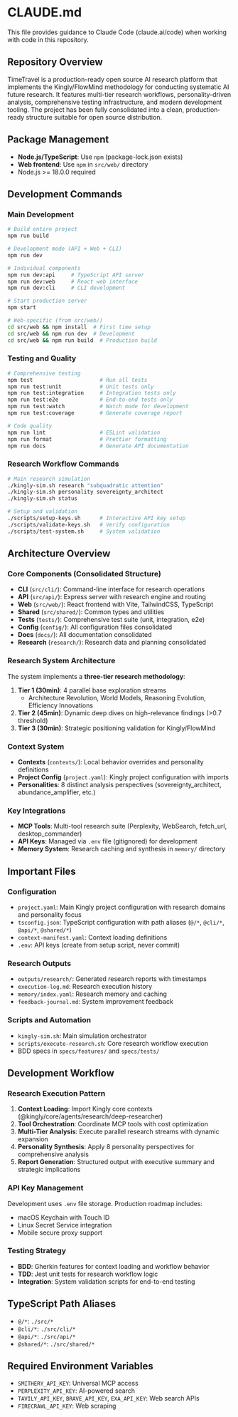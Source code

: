 # CLAUDE.md

This file provides guidance to Claude Code (claude.ai/code) when working with code in this repository.

## Repository Overview

TimeTravel is a production-ready open source AI research platform that implements the Kingly/FlowMind methodology for conducting systematic AI future research. It features multi-tier research workflows, personality-driven analysis, comprehensive testing infrastructure, and modern development tooling. The project has been fully consolidated into a clean, production-ready structure suitable for open source distribution.

## Package Management

- **Node.js/TypeScript**: Use `npm` (package-lock.json exists)
- **Web frontend**: Use `npm` in `src/web/` directory
- Node.js >= 18.0.0 required

## Development Commands

### Main Development
```bash
# Build entire project
npm run build

# Development mode (API + Web + CLI)
npm run dev

# Individual components
npm run dev:api     # TypeScript API server
npm run dev:web     # React web interface  
npm run dev:cli     # CLI development

# Start production server
npm start

# Web-specific (from src/web/)
cd src/web && npm install  # First time setup
cd src/web && npm run dev  # Development
cd src/web && npm run build  # Production build
```

### Testing and Quality
```bash
# Comprehensive testing
npm test                     # Run all tests
npm run test:unit            # Unit tests only
npm run test:integration     # Integration tests only  
npm run test:e2e             # End-to-end tests only
npm run test:watch           # Watch mode for development
npm run test:coverage        # Generate coverage report

# Code quality
npm run lint                 # ESLint validation
npm run format               # Prettier formatting
npm run docs                 # Generate API documentation
```

### Research Workflow Commands
```bash
# Main research simulation
./kingly-sim.sh research "subquadratic attention"
./kingly-sim.sh personality sovereignty_architect
./kingly-sim.sh status

# Setup and validation
./scripts/setup-keys.sh      # Interactive API key setup
./scripts/validate-keys.sh   # Verify configuration
./scripts/test-system.sh     # System validation
```

## Architecture Overview

### Core Components (Consolidated Structure)
- **CLI** (`src/cli/`): Command-line interface for research operations
- **API** (`src/api/`): Express server with research engine and routing
- **Web** (`src/web/`): React frontend with Vite, TailwindCSS, TypeScript
- **Shared** (`src/shared/`): Common types and utilities
- **Tests** (`tests/`): Comprehensive test suite (unit, integration, e2e)
- **Config** (`config/`): All configuration files consolidated
- **Docs** (`docs/`): All documentation consolidated
- **Research** (`research/`): Research data and planning consolidated

### Research System Architecture
The system implements a **three-tier research methodology**:

1. **Tier 1 (30min)**: 4 parallel base exploration streams
   - Architecture Revolution, World Models, Reasoning Evolution, Efficiency Innovations
2. **Tier 2 (45min)**: Dynamic deep dives on high-relevance findings (>0.7 threshold)
3. **Tier 3 (30min)**: Strategic positioning validation for Kingly/FlowMind

### Context System
- **Contexts** (`contexts/`): Local behavior overrides and personality definitions
- **Project Config** (`project.yaml`): Kingly project configuration with imports
- **Personalities**: 8 distinct analysis perspectives (sovereignty_architect, abundance_amplifier, etc.)

### Key Integrations
- **MCP Tools**: Multi-tool research suite (Perplexity, WebSearch, fetch_url, desktop_commander)
- **API Keys**: Managed via `.env` file (gitignored) for development
- **Memory System**: Research caching and synthesis in `memory/` directory

## Important Files

### Configuration
- `project.yaml`: Main Kingly project configuration with research domains and personality focus
- `tsconfig.json`: TypeScript configuration with path aliases (`@/*`, `@cli/*`, `@api/*`, `@shared/*`)
- `context-manifest.yaml`: Context loading definitions
- `.env`: API keys (create from setup script, never commit)

### Research Outputs
- `outputs/research/`: Generated research reports with timestamps
- `execution-log.md`: Research execution history
- `memory/index.yaml`: Research memory and caching
- `feedback-journal.md`: System improvement feedback

### Scripts and Automation
- `kingly-sim.sh`: Main simulation orchestrator
- `scripts/execute-research.sh`: Core research workflow execution
- BDD specs in `specs/features/` and `specs/tests/`

## Development Workflow

### Research Execution Pattern
1. **Context Loading**: Import Kingly core contexts (@kingly/core/agents/research/deep-researcher)
2. **Tool Orchestration**: Coordinate MCP tools with cost optimization
3. **Multi-Tier Analysis**: Execute parallel research streams with dynamic expansion
4. **Personality Synthesis**: Apply 8 personality perspectives for comprehensive analysis
5. **Report Generation**: Structured output with executive summary and strategic implications

### API Key Management
Development uses `.env` file storage. Production roadmap includes:
- macOS Keychain with Touch ID
- Linux Secret Service integration
- Mobile secure proxy support

### Testing Strategy
- **BDD**: Gherkin features for context loading and workflow behavior
- **TDD**: Jest unit tests for research workflow logic
- **Integration**: System validation scripts for end-to-end testing

## TypeScript Path Aliases
- `@/*`: `./src/*`
- `@cli/*`: `./src/cli/*`
- `@api/*`: `./src/api/*`
- `@shared/*`: `./src/shared/*`

## Required Environment Variables
- `SMITHERY_API_KEY`: Universal MCP access
- `PERPLEXITY_API_KEY`: AI-powered search
- `TAVILY_API_KEY`, `BRAVE_API_KEY`, `EXA_API_KEY`: Web search APIs
- `FIRECRAWL_API_KEY`: Web scraping